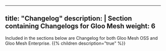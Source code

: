 
---
title: "Changelog"
description: | 
  Section containing Changelogs for Gloo Mesh
weight: 6
---
Included in the sections below are Changelog for both Gloo Mesh OSS and Gloo Mesh Enterprise.
{{% children description="true" %}}
